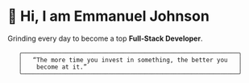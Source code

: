 # 👋 Hi, I am Emmanuel Johnson  
Grinding every day to become a top **Full‑Stack Developer**.  

<p align="center">

```ascii
   ╭────────────────────────────────────────────────────────────╮
   │   “The more time you invest in something, the better you   │
   │    become at it.”                                          │
   ╰────────────────────────────────────────────────────────────╯
